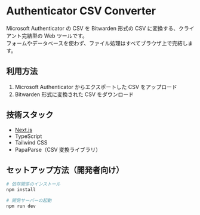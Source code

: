 # Authenticator CSV Converter

Microsoft Authenticator の CSV を Bitwarden 形式の CSV に変換する、クライアント完結型の Web ツールです。  
フォームやデータベースを使わず、ファイル処理はすべてブラウザ上で完結します。

## 利用方法

1. Microsoft Authenticator からエクスポートした CSV をアップロード  
2. Bitwarden 形式に変換された CSV をダウンロード

## 技術スタック

- [Next.js](https://nextjs.org)
- TypeScript
- Tailwind CSS
- PapaParse（CSV 変換ライブラリ）

## セットアップ方法（開発者向け）

```bash
# 依存関係のインストール
npm install

# 開発サーバーの起動
npm run dev
